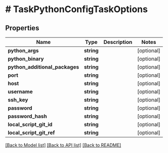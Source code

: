 # # TaskPythonConfigTaskOptions

## Properties

Name | Type | Description | Notes
------------ | ------------- | ------------- | -------------
**python_args** | **string** |  | [optional]
**python_binary** | **string** |  | [optional]
**python_additional_packages** | **string** |  | [optional]
**port** | **string** |  | [optional]
**host** | **string** |  | [optional]
**username** | **string** |  | [optional]
**ssh_key** | **string** |  | [optional]
**password** | **string** |  | [optional]
**password_hash** | **string** |  | [optional]
**local_script_git_id** | **string** |  | [optional]
**local_script_git_ref** | **string** |  | [optional]

[[Back to Model list]](../../README.md#models) [[Back to API list]](../../README.md#endpoints) [[Back to README]](../../README.md)
